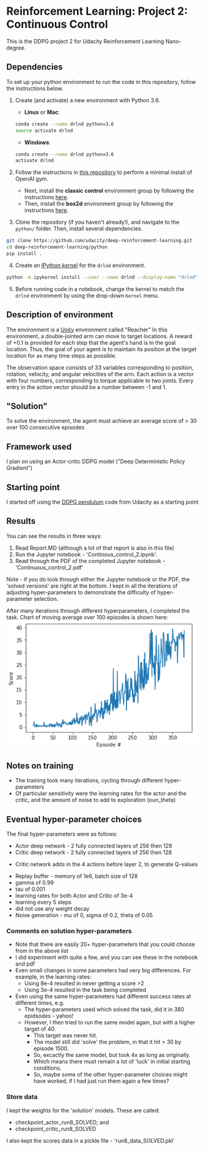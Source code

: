 # Reinforcement Learning: Project 2: Continuous Control 
This is the DDPG project 2 for Udacity Reinforcement Learning Nano-degree.

## Dependencies

To set up your python environment to run the code in this repository, follow the instructions below.

1. Create (and activate) a new environment with Python 3.6.

	- __Linux__ or __Mac__: 
	```bash
	conda create --name drlnd python=3.6
	source activate drlnd
	```
	- __Windows__: 
	```bash
	conda create --name drlnd python=3.6 
	activate drlnd
	```
	
2. Follow the instructions in [this repository](https://github.com/openai/gym) to perform a minimal install of OpenAI gym.  
	- Next, install the **classic control** environment group by following the instructions [here](https://github.com/openai/gym#classic-control).
	- Then, install the **box2d** environment group by following the instructions [here](https://github.com/openai/gym#box2d).
	
3. Clone the repository (if you haven't already!), and navigate to the `python/` folder.  Then, install several dependencies.
```bash
git clone https://github.com/udacity/deep-reinforcement-learning.git
cd deep-reinforcement-learning/python
pip install .
```

4. Create an [IPython kernel](http://ipython.readthedocs.io/en/stable/install/kernel_install.html) for the `drlnd` environment.  
```bash
python -m ipykernel install --user --name drlnd --display-name "drlnd"
```

5. Before running code in a notebook, change the kernel to match the `drlnd` environment by using the drop-down `Kernel` menu. 

## Description of environment
The environment is a [Unity]('https://github.com/Unity-Technologies/ml-agents/blob/main/docs/Learning-Environment-Examples.md#reacher') environment called "Reacher"
In this environment, a double-jointed arm can move to target locations. A reward of +0.1 is provided for each step that the agent's hand is in the goal location. Thus, the goal of your agent is to maintain its position at the target location for as many time steps as possible.

The observation space consists of 33 variables corresponding to position, rotation, velocity, and angular velocities of the arm. Each action is a vector with four numbers, corresponding to torque applicable to two joints. Every entry in the action vector should be a number between -1 and 1.

## "Solution"
To solve the environment, the agent must achieve an average score of > 30 over 100 consecutive episodes

## Framework used
I plan on using an Actor-critic DDPG model ("Deep Deterministic Policy Gradient")

## Starting point
I started off using the [DDPG pendulum]('https://github.com/udacity/deep-reinforcement-learning/tree/master/ddpg-pendulum') code from Udacity as a starting point

## Results
You can see the results in three ways:
1. Read Report.MD (although a lot of that report is also in this file)
1. Run the Jupyter notebook - 'Continous_control_2.ipynb'.
1. Read through the PDF of the completed Jupyter notebook - 'Continuous_control_2.pdf'


Note - if you do look through either the Jupyter notebook or the PDF, the 'solved versions' 
are right at the bottom. I kept in all the iterations of adjusting hyper-parameters 
to demonstrate the difficulty of hyper-parameter selection.


After many iterations through different hyperparameters, I completed the task.
Chart of moving average over 100 episodes is shown here:
![Training results](solved.png "Training results")

## Notes on training
* The training took many iterations, cycling through different hyper-parameters
* Of particular sensitivity were the learning rates for the actor and the critic, and the amount of noise to add to exploration (oun_theta)

## Eventual hyper-parameter choices
The final hyper-parameters were as follows:
* Actor deep network - 2 fully connected layers of 256 then 128  
* Critic deep network - 2 fully connected layers of 256 then 128 
 - Critic network adds in the 4 actions before layer 2, to generate Q-values
* Replay buffer - memory of 1e6, batch size of 128
* gamma of 0.99
* tau of 0.001
* learning rates for both Actor and Critic of 3e-4
* learning every 5 steps
* did not use any weight decay
* Noise generation - mu of 0, sigma of 0.2, theta of 0.05

### Comments on solution hyper-parameters
* Note that there are easily 20+ hyper-parameters that you could 
choose from in the above list
* I did experiment with quite a few, and you can see these in the notebook and pdf
* Even small changes in some parameters had very big differences. For example, in the learning rates:
    * Using 8e-4 resulted in never getting a score >2
    *   Using 3e-4 resulted in the task being completed
* Even using the same hyper-parameters had different success rates at different times, e.g.
    * The hyper-parameters used which solved the task, did it in 380 epidsodes - yahoo!
    * However, I then tried to run the same model again, but with a higher target of 40.
        * This target was never hit.
        * The model still did 'solve' the problem, in that it hit > 30 by episode 1500.
        * So, excactly the same model, but took 4x as long as originally.
        * Which means there must remain a lot of 'luck' in initial starting conditions.
        * So, maybe some of the other hyper-parameter choices might have worked, if I had just run them again a few times?
    
### Store data
I kept the weights for the 'solution' models. These are called:
* checkpoint_actor_run8_SOLVED; and
* checkpoint_critic_run8_SOLVED

I also kept the scores data in a pickle file - 'run8_data_SOLVED.pkl'
    



